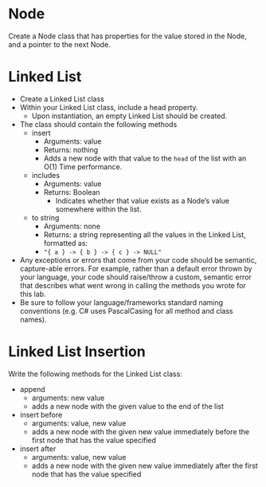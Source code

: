 # Node

Create a Node class that has properties for the value stored in the Node, and a pointer to the next Node.

# Linked List

- Create a Linked List class
- Within your Linked List class, include a head property.
  - Upon instantiation, an empty Linked List should be created.
- The class should contain the following methods
  - insert
    - Arguments: value
    - Returns: nothing
    - Adds a new node with that value to the `head` of the list with an O(1) Time performance.
  - includes
    - Arguments: value
    - Returns: Boolean
      - Indicates whether that value exists as a Node’s value somewhere within the list.
  - to string
    - Arguments: none
    - Returns: a string representing all the values in the Linked List, formatted as:
    - `"{ a } -> { b } -> { c } -> NULL"`
- Any exceptions or errors that come from your code should be semantic, capture-able errors. For example, rather than a default error thrown by your language, your code should raise/throw a custom, semantic error that describes what went wrong in calling the methods you wrote for this lab.
- Be sure to follow your language/frameworks standard naming conventions (e.g. C# uses PascalCasing for all method and class names).

# Linked List Insertion

Write the following methods for the Linked List class:

- append
  - arguments: new value
  - adds a new node with the given value to the end of the list
- insert before
  - arguments: value, new value
  - adds a new node with the given new value immediately before the first node that has the value specified
- insert after
  - arguments: value, new value
  - adds a new node with the given new value immediately after the first node that has the value specified
